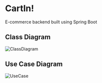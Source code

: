 # CartIn!
E-commerce backend built using Spring Boot 


## Class Diagram
![ClassDiagram](https://user-images.githubusercontent.com/49692080/216576671-753e11d7-e675-48f6-b962-6f283fece2d9.png)

## Use Case Diagram
![UseCase](https://user-images.githubusercontent.com/49692080/216576778-512ac0a5-8a8f-4a3e-80a4-2e786b562c1d.png)